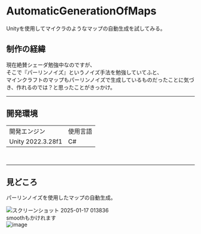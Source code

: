 # AutomaticGenerationOfMaps
Unityを使用してマイクラのようなマップの自動生成を試してみる。  

<h2>制作の経緯</h2>  
現在絶賛シェーダ勉強中なのですが、<br>
そこで『パーリンノイズ』というノイズ手法を勉強していてふと、<br>
マインクラフトのマップもパーリンノイズで生成しているものだったことに気づき、作れるのでは？と思ったことがきっかけ。<br>
<hr>
<h2>開発環境</h2>
<table>
  <tr>
    <td>開発エンジン</td>
    <td>使用言語</td>
  </tr>
  <tr>
    <td>Unity 2022.3.28f1</td>
    <td>C#</td>
  </tr>
</table>
<br>
<hr>
<h2>見どころ</h2>
パーリンノイズを使用したマップの自動生成。<br>

![スクリーンショット 2025-01-17 013836](https://github.com/user-attachments/assets/4a34b285-61ac-4004-bc00-eb006e99c8ac)<br>
smoothもかけれます<br>
![image](https://github.com/user-attachments/assets/85e0ec96-f40f-4e30-8278-5836596dcf81)
